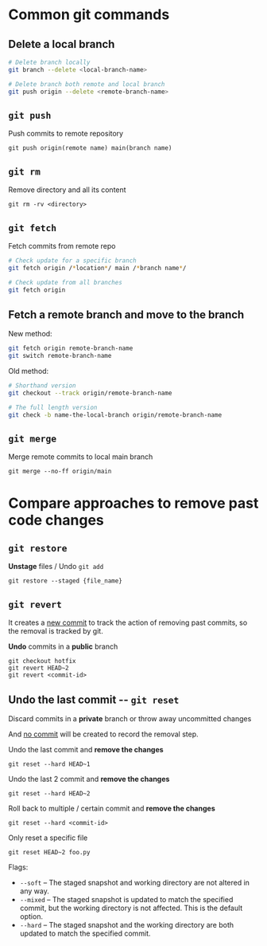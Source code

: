 # Common git commands

## Delete a local branch

```bash
# Delete branch locally
git branch --delete <local-branch-name>

# Delete branch both remote and local branch
git push origin --delete <remote-branch-name>
```

## `git push`

Push commits to remote repository

```
git push origin(remote name) main(branch name)
```


## `git rm`

Remove directory and all its content
```
git rm -rv <directory>
```

## `git fetch`

Fetch commits from remote repo
```bash
# Check update for a specific branch
git fetch origin /*location*/ main /*branch name*/

# Check update from all branches
git fetch origin
```

## Fetch a remote branch and move to the branch

New method:
```bash
git fetch origin remote-branch-name
git switch remote-branch-name
```

Old method:
```bash
# Shorthand version
git checkout --track origin/remote-branch-name

# The full length version
git check -b name-the-local-branch origin/remote-branch-name
```

## `git merge`

Merge remote commits to local main branch
```
git merge --no-ff origin/main
```

# Compare approaches to remove past code changes 

## `git restore`

**Unstage** files / Undo `git add`

```
git restore --staged {file_name}
```

## `git revert`

It creates a <u>new commit</u> to track the action of removing past commits, so the removal is tracked by git.

**Undo** commits in a **public** branch

```
git checkout hotfix 
git revert HEAD~2
git revert <commit-id>
```

## Undo the last commit -- `git reset`

Discard commits in a **private** branch or throw away uncommitted changes

And <u>no commit</u> will be created to record the removal step. 

Undo the last commit and **remove the changes**
```
git reset --hard HEAD~1
```

Undo the last 2 commit and **remove the changes**
```
git reset --hard HEAD~2
```

Roll back to multiple / certain commit and **remove the changes**
```
git reset --hard <commit-id>
```

Only reset a specific file
```
git reset HEAD~2 foo.py
```

Flags: 

- `--soft` – The staged snapshot and working directory are not altered in any way.
- `--mixed` – The staged snapshot is updated to match the specified commit, but the working directory is not affected. This is the default option.
- `--hard` – The staged snapshot and the working directory are both updated to match the specified commit.
